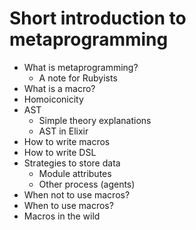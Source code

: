 # Short introduction to metaprogramming

* What is metaprogramming?
  * A note for Rubyists
* What is a macro?
* Homoiconicity
* AST
  * Simple theory explanations
  * AST in Elixir
* How to write macros
* How to write DSL
* Strategies to store data
  * Module attributes
  * Other process (agents)
* When not to use macros?
* When to use macros?
* Macros in the wild

